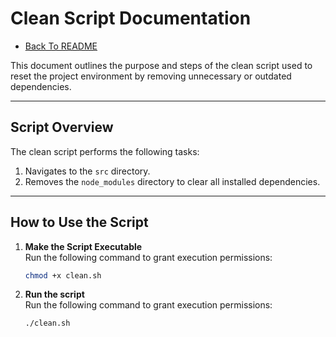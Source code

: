 # Clean Script Documentation

- [Back To README](../README.md)

This document outlines the purpose and steps of the clean script used to reset the project environment by removing unnecessary or outdated dependencies.

---

## **Script Overview**

The clean script performs the following tasks:
1. Navigates to the `src` directory.
2. Removes the `node_modules` directory to clear all installed dependencies.

---

## **How to Use the Script**

1. **Make the Script Executable**  
   Run the following command to grant execution permissions:
   ```bash
   chmod +x clean.sh

2. **Run the script**  
   Run the following command to grant execution permissions:
   ```bash
   ./clean.sh
